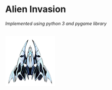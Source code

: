 # Alien Invasion

###### Implemented using python 3 and pygame library

![Demo](https://raw.githubusercontent.com/fadetoblack1/alien_invasion/master/images/ship.png)